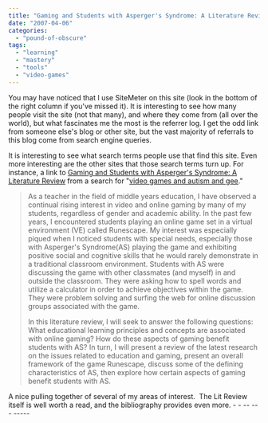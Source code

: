 ```yaml
---
title: "Gaming and Students with Asperger's Syndrome: A Literature Review"
date: "2007-04-06"
categories: 
  - "pound-of-obscure"
tags: 
  - "learning"
  - "mastery"
  - "tools"
  - "video-games"
---
```


You may have noticed that I use SiteMeter on this site (look in the bottom of the right column if you've missed it). It is interesting to see how many people visit the site (not that many), and where they come from (all over the world), but what fascinates me the most is the referrer log. I get the odd link from someone else's blog or other site, but the vast majority of referrals to this blog come from search engine queries.

It is interesting to see what search terms people use that find this site. Even more interesting are the other sites that those search terms turn up. For instance, a link to [Gaming and Students with Asperger's Syndrome: A Literature Review](http://www.usask.ca/education/coursework/802papers/loeppky/index.htm) from a search for "[video games and autism and gee](http://www.google.com/search?hl=en&q=video%20games%20and%20autism%20and%20gee&btnG=Search "Google:  video games and autism and gee")."

> As a teacher in the field of middle years education, I have observed a continual rising interest in video and online gaming by many of my students, regardless of gender and academic ability. In the past few years, I encountered students playing an online game set in a virtual environment (VE) called Runescape. My interest was especially piqued when I noticed students with special needs, especially those with Asperger's Syndrome(AS) playing the game and exhibiting positive social and cognitive skills that he would rarely demonstrate in a traditional classroom environment. Students with AS were discussing the game with other classmates (and myself) in and outside the classroom. They were asking how to spell words and utilize a calculator in order to achieve objectives within the game. They were problem solving and surfing the web for online discussion groups associated with the game.
> 
> In this literature review, I will seek to answer the following questions: What educational learning principles and concepts are associated with online gaming? How do these aspects of gaming benefit students with AS? In turn, I will present a review of the latest research on the issues related to education and gaming, present an overall framework of the game Runescape, discuss some of the defining characteristics of AS, then explore how certain aspects of gaming benefit students with AS.

A nice pulling together of several of my areas of interest.  The Lit Review itself is well worth a read, and the bibliography provides even more. - - -- --- -----
